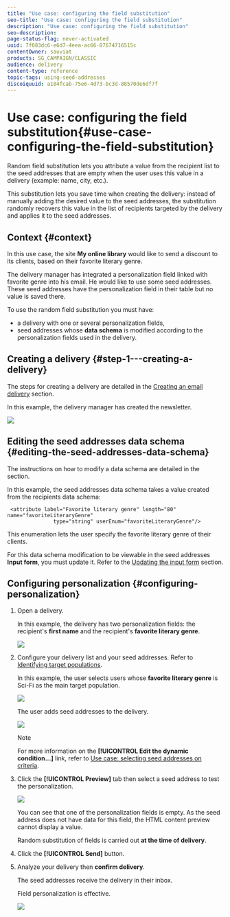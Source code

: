 ```yaml
---
title: "Use case: configuring the field substitution"
seo-title: "Use case: configuring the field substitution"
description: "Use case: configuring the field substitution"
seo-description: 
page-status-flag: never-activated
uuid: 7f083dc6-e6d7-4eea-ac66-87674716515c
contentOwner: sauviat
products: SG_CAMPAIGN/CLASSIC
audience: delivery
content-type: reference
topic-tags: using-seed-addresses
discoiquuid: a104fcab-75e6-4d73-bc3d-88570de6df7f
---
```


# Use case: configuring the field substitution{#use-case-configuring-the-field-substitution}

Random field substitution lets you attribute a value from the recipient list to the seed addresses that are empty when the user uses this value in a delivery (example: name, city, etc.).

This substitution lets you save time when creating the delivery: instead of manually adding the desired value to the seed addresses, the substitution randomly recovers this value in the list of recipients targeted by the delivery and applies it to the seed addresses.

## Context {#context}

In this use case, the site **My online library** would like to send a discount to its clients, based on their favorite literary genre.

The delivery manager has integrated a personalization field linked with favorite genre into his email. He would like to use some seed addresses. These seed addresses have the personalization field in their table but no value is saved there.

To use the random field substitution you must have:

* a delivery with one or several personalization fields,
* seed addresses whose **data schema** is modified according to the personalization fields used in the delivery.

## Creating a delivery {#step-1---creating-a-delivery}

The steps for creating a delivery are detailed in the [Creating an email delivery](../../delivery/using/creating-an-email-delivery.md) section.

In this example, the delivery manager has created the newsletter.

![](assets/dlv_seeds_usecase_24.png)

## Editing the seed addresses data schema {#editing-the-seed-addresses-data-schema}

The instructions on how to modify a data schema are detailed in the section.

In this example, the seed addresses data schema takes a value created from the recipients data schema:

```
 <attribute label="Favorite literary genre" length="80" name="favoriteLiteraryGenre"
               type="string" userEnum="favoriteLiteraryGenre"/>
```

This enumeration lets the user specify the favorite literary genre of their clients.

For this data schema modification to be viewable in the seed addresses **Input form**, you must update it. Refer to the [Updating the input form](../../delivery/using/use-case--selecting-seed-addresses-on-criteria.md#updating-the-input-form) section.

## Configuring personalization {#configuring-personalization}

1. Open a delivery.

   In this example, the delivery has two personalization fields: the recipient's **first name** and the recipient's **favorite literary genre**.

   ![](assets/dlv_seeds_usecase_25.png)

1. Configure your delivery list and your seed addresses. Refer to [Identifying target populations](../../delivery/using/steps-defining-the-target-population.md).

   In this example, the user selects users whose **favorite literary genre** is Sci-Fi as the main target population.

   ![](assets/dlv_seeds_usecase_26.png)

   The user adds seed addresses to the delivery.

   ![](assets/dlv_seeds_usecase_27.png)

   >[!NOTE]
   >
   >For more information on the **[!UICONTROL Edit the dynamic condition...]** link, refer to [Use case: selecting seed addresses on criteria](../../delivery/using/use-case--selecting-seed-addresses-on-criteria.md).

1. Click the **[!UICONTROL Preview]** tab then select a seed address to test the personalization.

   ![](assets/dlv_seeds_usecase_28.png)

   You can see that one of the personalization fields is empty. As the seed address does not have data for this field, the HTML content preview cannot display a value.

   Random substitution of fields is carried out **at the time of delivery**.

1. Click the **[!UICONTROL Send]** button.
1. Analyze your delivery then **confirm delivery**.

   The seed addresses receive the delivery in their inbox.

   Field personalization is effective.

   ![](assets/dlv_seeds_usecase_08.png)
